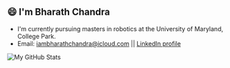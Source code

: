 ## 😄 I'm Bharath Chandra

-  I'm currently pursuing masters in robotics at the University of Maryland, College Park.
-  Email: iambharathchandra@icloud.com  || <a href="https://www.linkedin.com/in/bharathchandra29/"> LinkedIn profile </a>

![My GitHub Stats](https://github-readme-stats.vercel.app/api?username=Bharath2&hide=contribs,prs&hide_rank=True)

<!--
**Bharath2/Bharath2** is a ✨ _special_ ✨ repository because its `README.md` (this file) appears on your GitHub profile.

Here are some ideas to get you started:

- 🔭 I’m currently working on ...
- 🌱 I’m currently learning ...
- 👯 I’m looking to collaborate on ...
- 🤔 I’m looking for help with ...
- 💬 Ask me about ...
- 📫 How to reach me: ...
- 😄 Pronouns: ...
- ⚡ Fun fact: ...
-->
